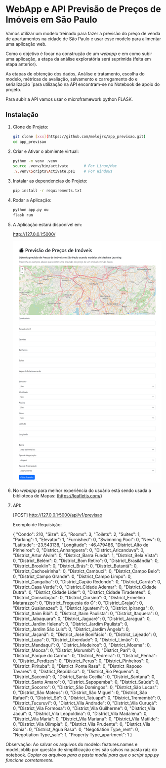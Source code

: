# WebApp e API Previsão de Preços de Imóveis em São Paulo

Vamos utilizar um modelo treinado para fazer a previsão do preço de venda de apartamentos na cidade de São Paulo e usar esse modelo para alimentar uma aplicação web.

Como o objetivo é focar na construção de um *webapp* e em como subir uma aplicação, a etapa da análise exploratória será suprimida (feita em etapa anterior).

As etapas de obtenção dos dados, Análise e tratamento, escolha do modelo, métricas de avaliação, salvamento e carregamento do e serialização ´para utilização na API encontram-se no Notebook de apoio do projeto. 

Para subir a API vamos usar o microframework python FLASK. 

## Instalação 

1. Clone do Projeto: 

    ```bash
    git clone [xxx](https://github.com/melojrx/app_previsao.git)
    cd app_previsao
    ```
2. Criar e Ativar o abmiente virtual:
    
    ```bash
    python -m venv .venv
    source .venv/bin/activate       # For Linux/Mac
    .\.venv\Scripts\Activate.ps1    # For Windows
    ```

3. Instalar as dependencias do Projeto:

    ```bash
    pip install -r requirements.txt
    ```

4. Rodar a Aplicação: 
 
    ```bash
    python app.py ou
    flask run 
    ```
5. A Aplicação estará disponível em: 

    http://127.0.0.1:5000/

    ![Logo do Projeto](web_app_image.png)

6. No *webapp* para melhor experiência do usuário está sendo usada a biblioteca de Mapas: (https://leafletjs.com/) 

7. API: 

    [POST] http://127.0.0.1:5000/api/v1/previsao

    Exemplo de Requisição: 

    {
  "Condo": 210,
  "Size": 65,
  "Rooms": 3,
  "Toilets": 2,
  "Suites": 1,
  "Parking": 1,
  "Elevator": 1,
  "Furnished": 0,
  "Swimming Pool": 0,
  "New": 0,
  "Latitude": -23.543138,
  "Longitude": -46.479486,
  "District_Alto de Pinheiros": 0,
  "District_Anhanguera": 0,
  "District_Aricanduva": 0,
  "District_Artur Alvim": 0,
  "District_Barra Funda": 1,
  "District_Bela Vista": 0,
  "District_Belém": 0,
  "District_Bom Retiro": 0,
  "District_Brasilândia": 0,
  "District_Brooklin": 0,
  "District_Brás": 0,
  "District_Butantã": 0,
  "District_Cachoeirinha": 0,
  "District_Cambuci": 0,
  "District_Campo Belo": 0,
  "District_Campo Grande": 0,
  "District_Campo Limpo": 0,
  "District_Cangaíba": 0,
  "District_Capão Redondo": 0,
  "District_Carrão": 0,
  "District_Casa Verde": 0,
  "District_Cidade Ademar": 0,
  "District_Cidade Dutra": 0,
  "District_Cidade Líder": 0,
  "District_Cidade Tiradentes": 0,
  "District_Consolação": 0,
  "District_Cursino": 0,
  "District_Ermelino Matarazzo": 0,
  "District_Freguesia do Ó": 0,
  "District_Grajaú": 0,
  "District_Guaianazes": 0,
  "District_Iguatemi": 0,
  "District_Ipiranga": 0,
  "District_Itaim Bibi": 0,
  "District_Itaim Paulista": 0,
  "District_Itaquera": 0,
  "District_Jabaquara": 0,
  "District_Jaguaré": 0,
  "District_Jaraguá": 0,
  "District_Jardim Helena": 0,
  "District_Jardim Paulista": 0,
  "District_Jardim São Luis": 0,
  "District_Jardim Ângela": 0,
  "District_Jaçanã": 0,
  "District_José Bonifácio": 0,
  "District_Lajeado": 0,
  "District_Lapa": 0,
  "District_Liberdade": 0,
  "District_Limão": 0,
  "District_Mandaqui": 0,
  "District_Medeiros": 0,
  "District_Moema": 0,
  "District_Mooca": 0,
  "District_Morumbi": 0,
  "District_Pari": 0,
  "District_Parque do Carmo": 0,
  "District_Pedreira": 0,
  "District_Penha": 0,
  "District_Perdizes": 0,
  "District_Perus": 0,
  "District_Pinheiros": 0,
  "District_Pirituba": 0,
  "District_Ponte Rasa": 0,
  "District_Raposo Tavares": 0,
  "District_República": 0,
  "District_Rio Pequeno": 0,
  "District_Sacomã": 0,
  "District_Santa Cecília": 0,
  "District_Santana": 0,
  "District_Santo Amaro": 0,
  "District_Sapopemba": 0,
  "District_Saúde": 0,
  "District_Socorro": 0,
  "District_São Domingos": 0,
  "District_São Lucas": 0,
  "District_São Mateus": 0,
  "District_São Miguel": 0,
  "District_São Rafael": 0,
  "District_Sé": 0,
  "District_Tatuapé": 0,
  "District_Tremembé": 0,
  "District_Tucuruvi": 0,
  "District_Vila Andrade": 0,
  "District_Vila Curuçá": 0,
  "District_Vila Formosa": 0,
  "District_Vila Guilherme": 0,
  "District_Vila Jacuí": 0,
  "District_Vila Leopoldina": 0,
  "District_Vila Madalena": 0,
  "District_Vila Maria": 0,
  "District_Vila Mariana": 0,
  "District_Vila Matilde": 0,
  "District_Vila Olimpia": 0,
  "District_Vila Prudente": 0,
  "District_Vila Sônia": 0,
  "District_Água Rasa": 0,
  "Negotiation Type_rent": 0,
  "Negotiation Type_sale": 1,
  "Property Type_apartment": 1
}

Observação: Ao salvar os arquivos do modelo: features.names e model.joblib por questão de simplificação 
eles são salvos na pasta raiz do notebook. *Copiar os arquivos para a pasta model para que o script app.py funcione corretamente.*